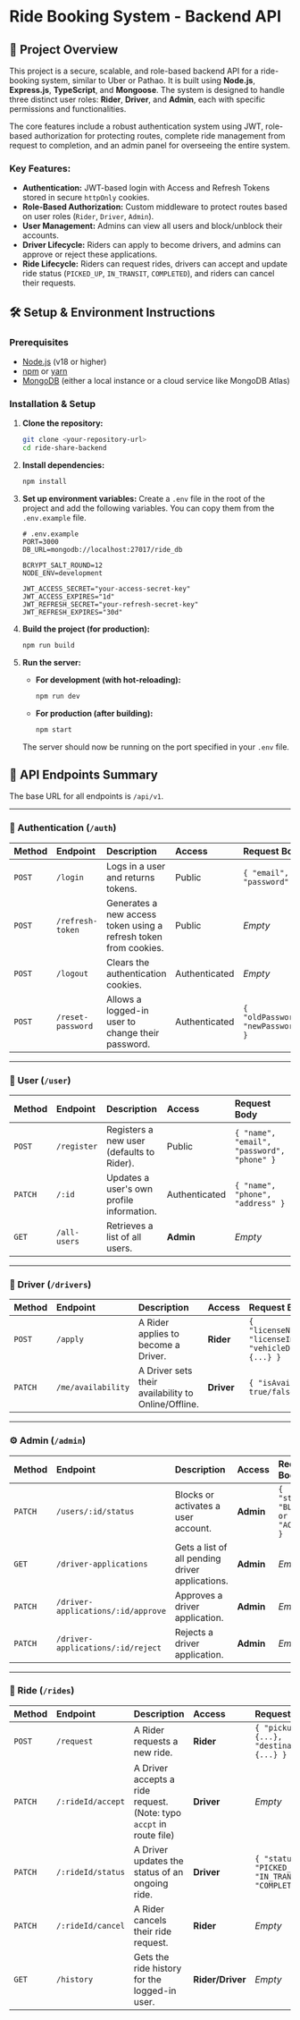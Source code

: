 # Ride Booking System - Backend API

## 🎯 Project Overview

This project is a secure, scalable, and role-based backend API for a ride-booking system, similar to Uber or Pathao. It is built using **Node.js**, **Express.js**, **TypeScript**, and **Mongoose**. The system is designed to handle three distinct user roles: **Rider**, **Driver**, and **Admin**, each with specific permissions and functionalities.

The core features include a robust authentication system using JWT, role-based authorization for protecting routes, complete ride management from request to completion, and an admin panel for overseeing the entire system.

### Key Features:
-   **Authentication:** JWT-based login with Access and Refresh Tokens stored in secure `httpOnly` cookies.
-   **Role-Based Authorization:** Custom middleware to protect routes based on user roles (`Rider`, `Driver`, `Admin`).
-   **User Management:** Admins can view all users and block/unblock their accounts.
-   **Driver Lifecycle:** Riders can apply to become drivers, and admins can approve or reject these applications.
-   **Ride Lifecycle:** Riders can request rides, drivers can accept and update ride status (`PICKED_UP`, `IN_TRANSIT`, `COMPLETED`), and riders can cancel their requests.

## 🛠️ Setup & Environment Instructions

### Prerequisites
-   [Node.js](https://nodejs.org/) (v18 or higher)
-   [npm](https://www.npmjs.com/) or [yarn](https://yarnpkg.com/)
-   [MongoDB](https://www.mongodb.com/) (either a local instance or a cloud service like MongoDB Atlas)

### Installation & Setup

1.  **Clone the repository:**
    ```bash
    git clone <your-repository-url>
    cd ride-share-backend
    ```

2.  **Install dependencies:**
    ```bash
    npm install
    ```

3.  **Set up environment variables:**
    Create a `.env` file in the root of the project and add the following variables. You can copy them from the `.env.example` file.

    ```env
    # .env.example
    PORT=3000
    DB_URL=mongodb://localhost:27017/ride_db

    BCRYPT_SALT_ROUND=12
    NODE_ENV=development

    JWT_ACCESS_SECRET="your-access-secret-key"
    JWT_ACCESS_EXPIRES="1d"
    JWT_REFRESH_SECRET="your-refresh-secret-key"
    JWT_REFRESH_EXPIRES="30d"
    ```

4.  **Build the project (for production):**
    ```bash
    npm run build
    ```

5.  **Run the server:**
    -   **For development (with hot-reloading):**
        ```bash
        npm run dev
        ```
    -   **For production (after building):**
        ```bash
        npm start
        ```
    The server should now be running on the port specified in your `.env` file.

## 🔁 API Endpoints Summary

The base URL for all endpoints is `/api/v1`.

---

### 🔐 Authentication (`/auth`)

| Method | Endpoint             | Description                                | Access      | Request Body              |
| :----- | :------------------- | :----------------------------------------- | :---------- | :------------------------ |
| `POST` | `/login`             | Logs in a user and returns tokens.         | Public      | `{ "email", "password" }` |
| `POST` | `/refresh-token`     | Generates a new access token using a refresh token from cookies. | Public      | _Empty_                   |
| `POST` | `/logout`            | Clears the authentication cookies.         | Authenticated | _Empty_                   |
| `POST` | `/reset-password`    | Allows a logged-in user to change their password. | Authenticated | `{ "oldPassword", "newPassword" }` |

---

### 🧍 User (`/user`)

| Method | Endpoint          | Description                                | Access      | Request Body              |
| :----- | :---------------- | :----------------------------------------- | :---------- | :------------------------ |
| `POST` | `/register`       | Registers a new user (defaults to Rider).  | Public      | `{ "name", "email", "password", "phone" }` |
| `PATCH`| `/:id`            | Updates a user's own profile information.  | Authenticated | `{ "name", "phone", "address" }` |
| `GET`  | `/all-users`      | Retrieves a list of all users.             | **Admin** | _Empty_                   |

---

### 🚕 Driver (`/drivers`)

| Method | Endpoint             | Description                                | Access      | Request Body              |
| :----- | :------------------- | :----------------------------------------- | :---------- | :------------------------ |
| `POST` | `/apply`             | A Rider applies to become a Driver.        | **Rider** | `{ "licenseNumber", "licenseImage", "vehicleDetails": {...} }` |
| `PATCH`| `/me/availability`   | A Driver sets their availability to Online/Offline. | **Driver** | `{ "isAvailable": true/false }` |

---

### ⚙️ Admin (`/admin`)

| Method | Endpoint                            | Description                                | Access      | Request Body              |
| :----- | :---------------------------------- | :----------------------------------------- | :---------- | :------------------------ |
| `PATCH`| `/users/:id/status`                 | Blocks or activates a user account.        | **Admin** | `{ "status": "BLOCK" or "ACTIVE" }` |
| `GET`  | `/driver-applications`              | Gets a list of all pending driver applications. | **Admin** | _Empty_                   |
| `PATCH`| `/driver-applications/:id/approve`  | Approves a driver application.             | **Admin** | _Empty_                   |
| `PATCH`| `/driver-applications/:id/reject`   | Rejects a driver application.              | **Admin** | _Empty_                   |

---

### 🚗 Ride (`/rides`)

| Method | Endpoint             | Description                                | Access          | Request Body              |
| :----- | :------------------- | :----------------------------------------- | :-------------- | :------------------------ |
| `POST` | `/request`           | A Rider requests a new ride.               | **Rider** | `{ "pickupLocation": {...}, "destinationLocation": {...} }` |
| `PATCH`| `/:rideId/accept`    | A Driver accepts a ride request. (Note: typo `accpt` in route file) | **Driver** | _Empty_                   |
| `PATCH`| `/:rideId/status`    | A Driver updates the status of an ongoing ride. | **Driver** | `{ "status": "PICKED_UP" or "IN_TRANSIT" or "COMPLETED" }` |
| `PATCH`| `/:rideId/cancel`    | A Rider cancels their ride request.        | **Rider** | _Empty_                   |
| `GET`  | `/history`           | Gets the ride history for the logged-in user. | **Rider/Driver**| _Empty_                   |
